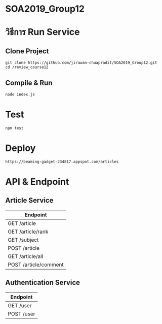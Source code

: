 # SOA2019_Group12

# วิธีการ Run Service
## Clone Project 
```
git clone https://github.com/jirawan-chuapradit/SOA2019_Group12.git
cd /review_course12
```
## Compile & Run
```
node index.js
```

# Test
```
npm test
```

# Deploy
```
https://beaming-gadget-234817.appspot.com/articles
```


# API & Endpoint
## Article Service
| Endpoint |
|--|
| GET /article      |
| GET /article/rank |
| GET /subject |
| POST /article |
| GET /article/all |
| POST /article/comment |

## Authentication Service
| Endpoint |
|--|
| GET /user |
| POST /user |
